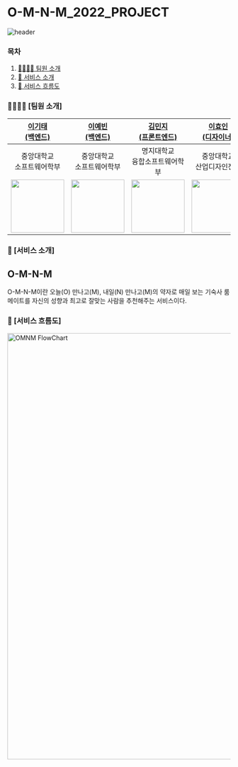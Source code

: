 # O-M-N-M_2022_PROJECT
![header](https://capsule-render.vercel.app/api?type=waving&color=1CDDAD&height=300&section=header&text=O-M-N-M&fontSize=90)

### 목차

1. [👨‍👨‍👧‍👦 팀원 소개](#-팀원-소개)
2. [🏫 서비스 소개](#-서비스-소개)
3. [📑 서비스 흐름도](#-서비스-흐름도)




### 👨‍👩‍👦‍👦 [팀원 소개]

|[이기태<br>(백엔드)](https://github.com/kitaee)|[이예빈<br>(백엔드)](https://github.com/SL313)|[김민지<br>(프론트엔드)](https://github.com/wisdomin121)|[이효인<br>(디자이너)](https://github.com/lovv3517)|[박소현<br>(디자이너)](https://github.com/lavneder)|
|:---:|:---:|:---:|:---:|:---:|
|중앙대학교<br>소프트웨어학부|중앙대학교<br>소프트웨어학부|명지대학교<br>융합소프트웨어학부|중앙대학교<br>산업디자인전공|중앙대학교<br>국제물류학과|
|<img src="https://user-images.githubusercontent.com/50792985/178983085-f2699600-fd01-4806-9104-0993bc5182db.png" width = "120" height = "120">|<img src = "https://user-images.githubusercontent.com/50792985/178982430-e08ed4fd-53fa-4521-9b67-2dc5fa32bf1e.png" width = "120" height = "120">|<img src = "https://user-images.githubusercontent.com/50792985/187573925-abfd84f4-de58-4020-9441-b7bb212b1674.png" width = "120" height = "120">|<img src="https://user-images.githubusercontent.com/50792985/179223440-d082137f-bccc-4d2c-a4b3-71ae86ddfe2e.png" width = "120" height = "120">|<img src= "https://user-images.githubusercontent.com/50792985/186901474-2debd74b-e3c5-4908-9aed-1229d4532ec5.png" width = "120" height = "120">|



### 🏫 [서비스 소개]

## O-M-N-M
O-M-N-M이란 오늘(O) 만나고(M), 내일(N) 만나고(M)의 약자로
매일 보는 기숙사 룸메이트를
자신의 성향과 최고로 잘맞는 사람을 추천해주는 서비스이다.


### 📑 [서비스 흐름도]

<img width="963" alt="OMNM FlowChart" src="https://user-images.githubusercontent.com/50792985/192088134-7bb0be3d-85e7-4369-99f9-f578153e7fe3.png">



